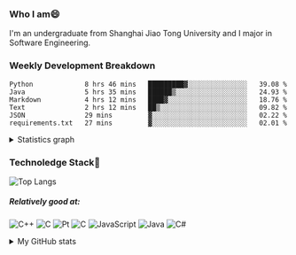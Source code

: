 ### Who I am😄
I'm an undergraduate from Shanghai Jiao Tong University and I major in Software Engineering.

### Weekly Development Breakdown
<!--START_SECTION:waka-->

```text
Python             8 hrs 46 mins   █████████▓░░░░░░░░░░░░░░░   39.08 %
Java               5 hrs 35 mins   ██████▒░░░░░░░░░░░░░░░░░░   24.93 %
Markdown           4 hrs 12 mins   ████▓░░░░░░░░░░░░░░░░░░░░   18.76 %
Text               2 hrs 12 mins   ██▒░░░░░░░░░░░░░░░░░░░░░░   09.82 %
JSON               29 mins         ▓░░░░░░░░░░░░░░░░░░░░░░░░   02.22 %
requirements.txt   27 mins         ▓░░░░░░░░░░░░░░░░░░░░░░░░   02.01 %
```

<!--END_SECTION:waka-->
<details>
  <summary>Statistics graph</summary>
  <p align="center">
    <img src="https://wakatime.com/share/@c0fc2eae-3121-4f9e-8064-2a0f57352f62/e973be70-27aa-421b-88f5-96824ac76947.svg" height="300em"/>
    <img src="https://wakatime.com/share/@c0fc2eae-3121-4f9e-8064-2a0f57352f62/602e3ec4-11ce-4368-87bc-684fd89aaebb.svg" height="300em"/>
  </p>
</details>

### Technoledge Stack🤔

![Top Langs](https://github-readme-stats.vercel.app/api/top-langs/?username=Okabe-Rintarou-0&layout=compact&langs_count=8&hide=TeX,Makefile,CMake,Perl,Shell&theme=dracula)

##### Relatively good at:

<img alt="C++" src="https://img.shields.io/badge/c++-%2300599C.svg?style=for-the-badge&logo=c%2B%2B&logoColor=white"/> <img alt="C" src="https://img.shields.io/badge/c-%2300599C.svg?style=for-the-badge&logo=c&logoColor=white"/> <img alt="Pt" src="https://img.shields.io/badge/Go-00ADD8?style=for-the-badge&logo=go&logoColor=white"/>  <img alt="C" src="https://img.shields.io/badge/Python-3776AB?style=for-the-badge&logo=python&logoColor=white"/> <img alt="JavaScript" src="https://img.shields.io/badge/javascript-%23323330.svg?style=for-the-badge&logo=javascript&logoColor=%23F7DF1E"/> <img alt="Java" src="https://img.shields.io/badge/java-%23ED8B00.svg?style=for-the-badge&logo=java&logoColor=white"/>
<img alt="C#" src="https://img.shields.io/badge/C%23-239120?style=for-the-badge&logo=c-sharp&logoColor=white"/> 

<details>
  <summary>My GitHub stats</summary>
  <img src = "https://github-readme-stats.vercel.app/api?username=Okabe-Rintarou-0&show_icons=true&theme=dracula" />
</details>

